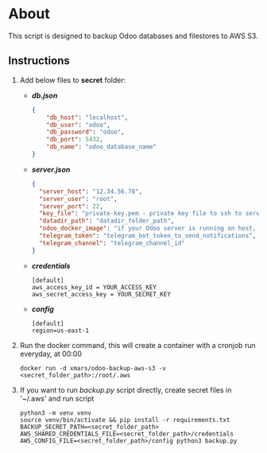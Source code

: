# About

This script is designed to backup Odoo databases and filestores to AWS S3.

## Instructions

1. Add below files to **secret** folder:

   - **_db.json_**

     ```json
     {
         "db_host": "localhost",
         "db_user": "odoo",
         "db_password": "odoo",
         "db_port": 5432,
         "db_name": "odoo_database_name"
     }
     ```

   - **_server.json_**

     ```json
     {
       "server_host": "12.34.56.78",
       "server_user": "root",
       "server_port": 22,
       "key_file": "private-key.pem - private key file to ssh to server - add the key file with the same name to the secret folder",
       "datadir_path": "datadir_folder_path",
       "odoo_docker_image": "if your Odoo server is running on host, ignore this parameter",
       "telegram_token": "telegram_bot_token_to_send_notifications",
       "telegram_channel": "telegram_channel_id"
     }
     ```

   - **_credentials_**

     ```
     [default]
     aws_access_key_id = YOUR_ACCESS_KEY
     aws_secret_access_key = YOUR_SECRET_KEY
     ```

   - **_config_**

     ```
     [default]
     region=us-east-1
     ```

2. Run the docker command, this will create a container with a cronjob run everyday, at 00:00

   ```shell
   docker run -d xmars/odoo-backup-aws-s3 -v <secret_folder_path>:/root/.aws

3. If you want to run _backup.py_ script directly, create secret files in '~/.aws' and run script

    ```shell
    python3 -m venv venv
    source venv/bin/activate && pip install -r requirements.txt 
    BACKUP_SECRET_PATH=<secret_folder_path> AWS_SHARED_CREDENTIALS_FILE=<secret_folder_path>/credentials AWS_CONFIG_FILE=<secret_folder_path>/config python3 backup.py
    ```
